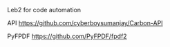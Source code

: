 Leb2 for code automation

API
https://github.com/cyberboysumanjay/Carbon-API

PyFPDF
https://github.com/PyFPDF/fpdf2
